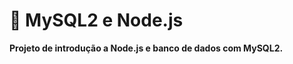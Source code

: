 # 💾 MySQL2 e Node.js
<b>Projeto de introdução a Node.js e banco de dados com MySQL2.</b>

<!---
## ❗ Requisitos
* <code> <a href="https://nodejs.org/">node.js (v>10)</a></code> e <code>npm</code><br>

## ✔️ Como usar
* Clone ou simplesmente baixe o arquivo em <code>.zip</code>;
* Crie um banco de dados;
* Conecte o banco criado em <code>index.js</code>;
* No terminal execute: <code>npm start</code>.
-->
